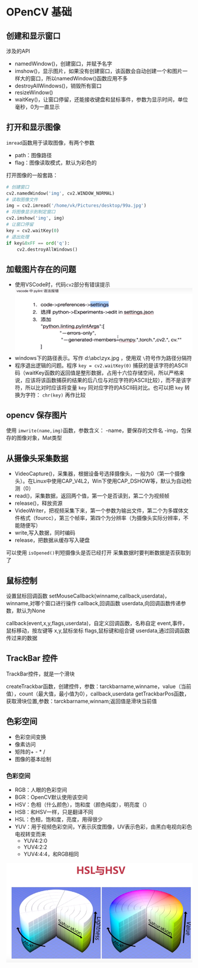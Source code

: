 # OPenCV 基础

## 创建和显示窗口

涉及的API

- namedWindow()，创建窗口，并赋予名字
- imshow()，显示图片，如果没有创建窗口，该函数会自动创建一个和图片一样大的窗口，所以namedWindow()函数应用不多
- destroyAllWindows()，销毁所有窗口
- resizeWindow()
- waitKey()，让窗口停留，还能接收键盘和鼠标事件，参数为显示时间，单位毫秒，0为一直显示

## 打开和显示图像

`imread`函数用于读取图像，有两个参数
- path：图像路径
- flag：图像读取模式，默认为彩色的

打开图像的一般套路：

```python
# 创建窗口
cv2.namedWindow('img', cv2.WINDOW_NORMAL)
# 读取图像文件
img = cv2.imread('/home/vk/Pictures/desktop/99a.jpg')
# 将图像显示到制定窗口
cv2.imshow('img', img)
# 让窗口停留
key = cv2.waitKey(0)
# 退出处理
if key&0xFF == ord('q'):
    cv2.destroyAllWindows()
```

## 加载图片存在的问题

- 使用VSCode时，代码`cv2`部分有错误提示
![img.png](img.png)
- windows下的路径表示。写作  d:\\abc\\zyx.jpg   ，使用双 `\`符号作为路径分隔符
- 程序退出逻辑的问题。程序 `key = cv2.waitKey(0)` 捕获的是该字符的ASCII码（waitKey函数的返回值是整形数据，占用十六位存储空间，所以严格来说，应该将该函数捕获的结果的后八位与对应字符的ASCII比较），而不是该字符，所以比对时应该将变量 `key` 同对应字符的ASCII码对比。也可以把 `key` 转换为字符： `chr(key)` 再作比较

## opencv 保存图片

使用 `imwrite(name,img)`函数，参数含义：
-name，要保存的文件名
-img，包保存的图像对象，Mat类型

## 从摄像头采集数据

- VideoCapture()，采集器，根据设备号选择摄像头，一般为0（第一个摄像头）。在Linux中使用CAP_V4L2，Win下使用CAP_DSHOW等，默认为自动检测（0）
- read()，采集数据，返回两个值，第一个是否读到，第二个为视频帧
- release()，释放资源
- VideoWriter，把视频采集下来，第一个参数为输出文件，第二个为多媒体文件格式（fourcc），第三个帧率，第四个为分辨率（为摄像头实际分辨率，不能随便写）
- write,写入数据，同时编码
- release，把数据从缓存写入硬盘

可以使用 `isOpened()`判短摄像头是否已经打开
采集数据时要判断数据是否获取到了

## 鼠标控制

设置鼠标回调函数
setMouseCallback(winname,callback,userdata)，winname,对哪个窗口进行操作
callback,回调函数
userdata,向回调函数传递参数，默认为None

callback(event,x,y,flags,userdata)，自定义回调函数，名称自定
event,事件，鼠标移动，按左键等
x,y,鼠标坐标
flags,鼠标键和组合键
userdata,通过回调函数传过来的数据

## TrackBar 控件

TrackBar控件，就是一个滑块

createTrackbar函数，创建控件，参数：tarckbarname,winname，value（当前值），count（最大值，最小值为0），callback,userdata
getTrackbarPos函数，获取滑块位置,参数：tarckbarname,winnam;返回值是滑块当前值

## 色彩空间

* 色彩空间变换
* 像素访问
* 矩阵的+ - * /
* 图像的基本绘制

### 色彩空间

* RGB：人眼的色彩空间
* BGR：OpenCV默认使用该空间
* HSV：色相（什么颜色），饱和度（颜色纯度），明亮度（）
* HSB：和HSV一样，只是翻译不同
* HSL：色相，饱和度，亮度，用得很少
* YUV：用于视频色彩空间，Y表示灰度图像，UV表示色彩，由黑白电视向彩色电视转变而来
  * YUV4:2:0
  * YUV4:2:2
  * YUV4:4:4，和RGB相同

![img_1.png](img_1.png)

